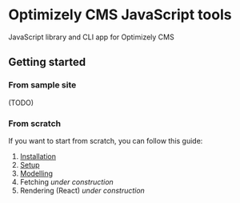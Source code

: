 # Optimizely CMS JavaScript tools

JavaScript library and CLI app for Optimizely CMS

## Getting started

### From sample site

(TODO)

<!--

The easiest way to get started is using the sample site based on Next.js, which showcases both the SDK and CLI
-->

### From scratch

If you want to start from scratch, you can follow this guide:

1. [Installation](./docs/1-installation.md)
2. [Setup](./docs/2-setup.md)
3. [Modelling](./docs/3-modelling.md)
4. Fetching _under construction_
5. Rendering (React) _under construction_
